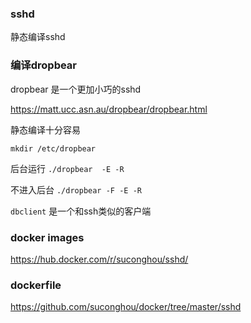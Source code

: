 ### sshd

静态编译sshd


### 编译dropbear

dropbear 是一个更加小巧的sshd

https://matt.ucc.asn.au/dropbear/dropbear.html

静态编译十分容易

`mkdir /etc/dropbear`

后台运行 `./dropbear  -E -R`

不进入后台 `./dropbear -F -E -R`


`dbclient` 是一个和ssh类似的客户端

### docker images 

https://hub.docker.com/r/suconghou/sshd/

### dockerfile 

https://github.com/suconghou/docker/tree/master/sshd
